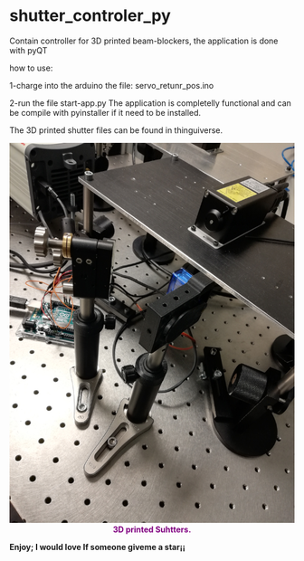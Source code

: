 # shutter_controler_py
Contain controller for 3D printed beam-blockers, the application is done with pyQT

how to use:

1-charge into the arduino the file: 
servo_retunr_pos.ino

2-run the file start-app.py
The application is completelly functional and can be compile with pyinstaller if it need to be installed. 

The 3D printed shutter files can be found in thinguiverse.

<img src="./resources/figure_1_readme.jpg">
<caption><center><font color='purple'><b> 3D printed Suhtters. </font></center></caption>

  
Enjoy; I would love If someone giveme a star¡¡
